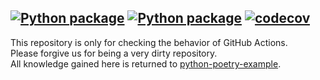 [![Python package](https://github.com/Hasenpfote/github-actions-testing/actions/workflows/lint.yml/badge.svg)](https://github.com/Hasenpfote/github-actions-testing/actions/workflows/lint.yml)
[![Python package](https://github.com/Hasenpfote/github-actions-testing/actions/workflows/test.yml/badge.svg)](https://github.com/Hasenpfote/github-actions-testing/actions/workflows/test.yml)
[![codecov](https://codecov.io/github/Hasenpfote/github-actions-testing/branch/main/graph/badge.svg?token=9Q1FETNB2X)](https://codecov.io/github/Hasenpfote/github-actions-testing)
---
This repository is only for checking the behavior of GitHub Actions.  
Please forgive us for being a very dirty repository.  
All knowledge gained here is returned to [python-poetry-example](https://github.com/Hasenpfote/python-poetry-example).  
